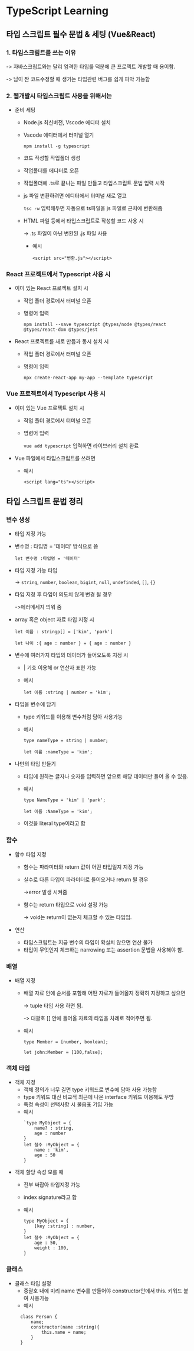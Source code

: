 # TypeScript Learning 

## 타입 스크립트 필수 문법 & 세팅 (Vue&React)

### 1. 타입스크립트를 쓰는 이유
-> 자바스크립트와는 달리 엄격한 타입룰 덕분에
큰 프로젝트 개발할 때 용이함.

-> 남이 짠 코드수정할 때 생기는 타입관련 버그를 쉽게 파악 가능함

### 2. 웹개발시 타입스크립트 사용을 위해서는
- 준비 세팅
  - Node.js 최신버전, Vscode 에디터 설치
  - Vscode 에디터에서 터미널 열기
    
    `npm install -g typescript`
  - 코드 작성할 작업폴더 생성 
  - 작업폴더를 에디터로 오픈
  - 작업폴더에 .ts로 끝나는 파일 만들고 타입스크립트 문법 입력 시작
  - js 파일 변환하려면 에디터에서 터미널 새로 열고
    
    `tsc -w` 입력해두면 자동으로 ts파일을 js 파일로 근처에 변환해줌
  - HTML 파일 등에서 타입스크립트로 작성할 코드 사용 시
    
    -> .ts 파일이 아닌 변환된 .js 파일 사용
    - 예시
  
        `<script src="변환.js"></script>`
### React 프로젝트에서 Typescript 사용 시
- 이미 있는 React 프로젝트 설치 시
  - 작업 폴더 경로에서 터미널 오픈
  - 명령어 입력

    `npm install --save typescript @types/node @types/react @types/react-dom @types/jest`
- React 프로젝트를 새로 만듬과 동시 설치 시
  - 작업 폴더 경로에서 터미널 오픈
  - 명령어 입력

    `npx create-react-app my-app --template typescript` 

### Vue 프로젝트에서 Typescript 사용 시
- 이미 있는 Vue 프로젝트 설치 시
  - 작업 폴더 경로에서 터미널 오픈
  - 명령어 입력
  
    `vue add typescript` 입력하면 라이브러리 설치 완료
- Vue 파일에서 타입스크립트를 쓰려면
  - 예시
    
    `<script lang="ts"></script>`

## 타입 스크립트 문법 정리
### 변수 생성
  - 타입 지정 가능
  - 변수명 : 타입명 = '데이터' 방식으로 씀
    
    `let 변수명 :타입명 = '데이터' `
  - 타입 지정 가능 타입
    
    -> `string`, `number`, `boolean`, `bigint`, `null`, `undefinded`, `[]`, `{}`
  - 타입 지정 후 타입이 의도치 않게 변경 될 경우 
    
    ->에러메세지 띄워 줌
  - array 혹은 object 자료 타입 지정 시
    

    `let 이름 : stringp[] = ['kim', 'park']`

    `let 나이 :{ age : number } = { age : number }`
  - 변수에 여러가지 타입의 데이터가 들어오도록 지정 시
    - | 기호 이용해 or 연산자 표현 가능
    - 예시 
    
        `let 이름 :string | number = 'kim';`
  - 타입을 변수에 담기
    - type 키워드를 이용해 변수처럼 담아 사용가능
    - 예시
    
        `type nameType = string | number;`
    
        `let 이름 :nameType = 'kim'; `
  - 나만의 타입 만들기
    - 타입에 원하는 글자나 숫자를 입력하면 앞으로 해당 데이터만 들어 올 수 있음.
    - 예시
  
        `type NameType = 'kim' | 'park';`

        `let 이름 :NameType = 'kim';`
    - 이것을 literal type이라고 함    

### 함수 
  - 함수 타입 지정
    - 함수는 파라미터와 return 값이 어떤 타입일지 지정 가능
    - 실수로 다른 타입이 파라미터로 들어오거나 return 될 경우 
        
        ->error 발생 시켜줌
    - 함수는 return 타입으로 void 설정 가능
  
        -> void는 return이 없는지 체크할 수 있는 타입임.

  - 연산
    - 타입스크립트는 지금 변수의 타입이 확실치 않으면 연산 불가
    - 타입이 무엇인지 체크하는 narrowing 또는 assertion 문법을 사용해야 함.
### 배열
  - 배열 지정
    - 배열 자료 안에 순서를 포함해 어떤 자료가 들어올지 정확히 지정하고 싶으면
  
        -> tuple 타입 사용 하면 됨.
        
        -> 대괄호 [] 안에 들어올 자료의 타입을 차례로 적어주면 됨.
    - 예시
  
        `type Member = [number, boolean];`

        `let john:Member = [100,false];`
### 객체 타입
- 객체 지정
  - 객체 정의가 너무 길면 type 키워드로 변수에 담아 사용 가능함
  - type 키워드 대신 비교적 최근에 나온 interface 키워드 이용해도 무방
  - 특정 속성이 선택사항 시 물음표 기입 가능
  - 예시
    ```
    `type MyObject = {
        name? : string,
        age : number
    }
    let 철수 :MyObject = {
        name : 'kim',
        age : 50
    }
    ```
- 객체 할당 속성 모를 때
  - 전부 싸잡아 타입지정 가능
  - index signature라고 함
  - 예시
  
    ```
    type MyObject = {
        [key :string] : number,
    }
    let 철수 :MyObject = {
        age : 50,
        weight : 100,
    }
    ```
### 클래스
- 클래스 타입 설정
  - 중괄호 내에 미리 name 변수를 만들어야 constructor안에서 this. 키워드 붙여 사용가능
  - 예시
  ```
    class Person {
        name;
        constructor(name :string){
            this.name = name;
        }
    }
  ```







